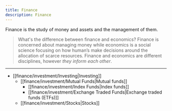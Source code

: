 ```yaml
---
title: Finance
description: Finance
---
```


Finance is the study of money and assets and the management of them.

> What's the difference between finance and economics? Finance is concerned about managing money while economics is a social science focusing on how human’s make decisions around the allocation of scarce resources. Finance and economics are different disciplines, however *they inform each other*.

---

- [[finance/investment/Investing|Investing]]
	- [[finance/investment/Mutual Funds|Mutual funds]]
		- [[finance/investment/Index Funds|Index funds]]
		- [[finance/investment/Exchange Traded Funds|Exchange traded funds (ETFs)]]
	- [[finance/investment/Stocks|Stocks]]
